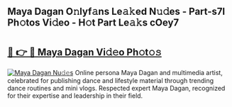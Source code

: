 ## Maya Dagan O𝚗lyf𝚊ns Le𝚊𝚔ed N𝚞𝚍es - Part-s7l Ph𝚘tos Vi𝚍eo - H𝚘t Part Le𝚊𝚔s cOey7

# <h2><a href="http://hf570c.feru.top/?c=Maya+Dagan">🔗 👉 🔴 Maya Dagan Vi𝚍𝚎o Ph𝚘t𝚘𝚜</a></h2>

[![Maya Dagan Nu𝚍𝚎s](https://i.imgur.com/0TWrTi3.gif)](http://hf570c.feru.top/?c=Maya+Dagan)
Online persona Maya Dagan and multimedia artist, celebrated for publishing dance and lifestyle material through trending dance routines and mini vlogs. Respected expert Maya Dagan, recognized for their expertise and leadership in their field. 
